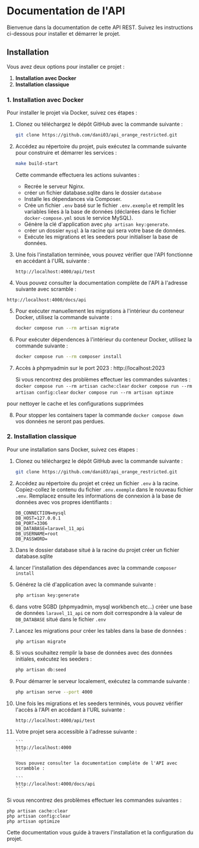 # Documentation de l'API

Bienvenue dans la documentation de cette API REST. Suivez les instructions ci-dessous pour installer et démarrer le projet.

## Installation

Vous avez deux options pour installer ce projet :

1. **Installation avec Docker**
2. **Installation classique**

### 1. Installation avec Docker

Pour installer le projet via Docker, suivez ces étapes :

1. Clonez ou téléchargez le dépôt GitHub avec la commande suivante :

    ```bash
    git clone https://github.com/dani03/api_orange_restricted.git
    ```

2. Accédez au répertoire du projet, puis exécutez la commande suivante pour construire et démarrer les services :

    ```bash
    make build-start
    ```

    Cette commande effectuera les actions suivantes :

    - Recrée le serveur Nginx.
    - créer un fichier database.sqlite dans le dossier `database`
    - Installe les dépendances via Composer.
    - Crée un fichier `.env` basé sur le fichier `.env.exemple` et remplit les variables liées à la base de données (déclarées dans le fichier `docker-compose.yml` sous le service MySQL).
    - Génère la clé d'application avec `php artisan key:generate`.
    - créer un dossier `mysql` à la racine qui sera votre base de données.
    - Exécute les migrations et les seeders pour initialiser la base de données.

3. Une fois l'installation terminée, vous pouvez vérifier que l'API fonctionne en accédant à l'URL suivante :

    ```
    http://localhost:4000/api/test
    ```

4. Vous pouvez consulter la documentation complète de l'API à l'adresse suivante avec scramble :

```
http://localhost:4000/docs/api

```

5. Pour exécuter manuellement les migrations à l'intérieur du conteneur Docker, utilisez la commande suivante :
    ```bash
    docker compose run --rm artisan migrate
    ```
6. Pour exécuter dépendences à l'intérieur du conteneur Docker, utilisez la commande suivante :

    ```bash
    docker compose run --rm composer install
    ```
7. Accès à phpmyadmin sur le port 2023 : http://localhost:2023 

    Si vous rencontrez des problèmes
    effectuer les commandes suivantes :
    `docker compose run --rm artisan cache:clear`
    `docker compose run --rm artisan config:clear`
    `docker compose run --rm artisan optimze`

pour nettoyer le cache et les configurations supprimées

8. Pour stopper les containers taper la commande `docker compose down` vos données ne seront pas perdues. 

### 2. Installation classique

Pour une installation sans Docker, suivez ces étapes :

1.  Clonez ou téléchargez le dépôt GitHub avec la commande suivante :

    ```bash
    git clone https://github.com/dani03/api_orange_restricted.git
    ```

2.  Accédez au répertoire du projet et créez un fichier `.env` à la racine. Copiez-collez le contenu du fichier `.env.exemple` dans le nouveau fichier `.env`. Remplacez ensuite les informations de connexion à la base de données avec vos propres identifiants :

    ```plaintext
    DB_CONNECTION=mysql
    DB_HOST=127.0.0.1
    DB_PORT=3306
    DB_DATABASE=laravel_11_api
    DB_USERNAME=root
    DB_PASSWORD=
    ```

3. Dans le dossier database situé à la racine du projet créer un fichier database.sqlite

4. lancer l'installation des dépendances avec la commande `composer install`

5. Générez la clé d'application avec la commande suivante :

    ```bash
    php artisan key:generate
    ```

6. dans votre SGBD (phpmyadmin, mysql workbench etc...) créer une base de données `laravel_11_api`
ce nom doit correspondre à la valeur de `DB_DATABASE`  situé dans le fichier `.env`
7. Lancez les migrations pour créer les tables dans la base de données :

    ```bash
    php artisan migrate
    ```

8. Si vous souhaitez remplir la base de données avec des données initiales, exécutez les seeders :

    ```bash
    php artisan db:seed
    ```

9. Pour démarrer le serveur localement, exécutez la commande suivante :

    ```bash
    php artisan serve --port 4000
    ```

10. Une fois les migrations et les seeders terminés, vous pouvez vérifier l'accès à l'API en accédant à l'URL suivante :

    ```
    http://localhost:4000/api/test
    ```

11. Votre projet sera accessible à l'adresse suivante :

        ```
        http://localhost:4000
        ```

        Vous pouvez consulter la documentation complète de l'API avec scrambble :

        ```
        http://localhost:4000/docs/api
        ```


Si vous rencontrez des problèmes
effectuer les commandes suivantes :
 ```
 php artisan cache:clear
 php artisan config:clear
 php artisan optimize
 ```

Cette documentation vous guide à travers l'installation et la configuration du projet.
